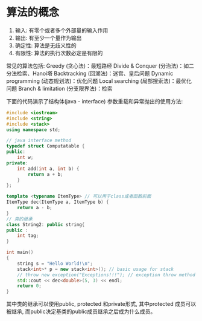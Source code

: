 # 算法的概念
1. 输入: 有零个或者多个外部量的输入作用  
2. 输出: 有至少一个量作为输出 
3. 确定性: 算法是无歧义性的
4. 有限性: 算法的执行次数必定是有限的

常见的算法包括:
Greedy (贪心法)：最短路经
Divide & Conquer (分治法)：如二分法检索、Hanoi塔
Backtracking (回溯法)：迷宫、皇后问题
Dynamic programming (动态规划法)：优化问题
Local searching (局部搜索法)：最优化问题
Branch & limitation (分支限界法)：检索

下面的代码演示了结构体(java - interface) 参数重载和异常抛出的使用方法: 
```cpp
#include <iostream>
#include <string>
#include <stack>
using namespace std;

// java interface method  
typedef struct Computatable {
public:
    int w;
private:
    int add(int a, int b) {
        return a + b;
    }
};

template <typename ItemType> // 可以用于class或者函数前面
ItemType dec(ItemType a, ItemType b) {
    return a - b;
}
// 类的继承 
class String2: public string{
public :
    int tag;
}

int main()
{
    string s = "Hello World!\n";
    stack<int>* p = new stack<int>(); // basic usage for stack 
    // throw new exception("Exceptions!!!"); // exception throw method 
    std::cout << dec<double>(5, 3) << endl;
    return 0;
}
```
其中类的继承可以使用public, protected 和private形式, 其中protected 成员可以被继承, 而public决定基类的public成员继承之后成为什么成员。 

